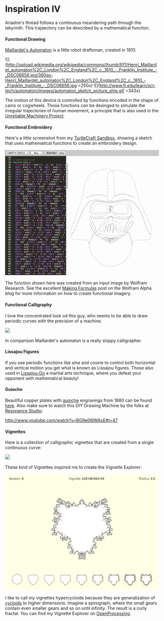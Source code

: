 Inspiration IV
==============

Ariadne's thread follows a continuous meandering path through the labyrinth.
This trajaectory can be described by a mathematical function.

#### Functional Drawing ####

 [Maillardet's Automaton](http://www.fi.edu/learn/sci-tech/automaton/automaton.php?cts=instrumentation) is a little robot draftsman, created in 1810.
 
![](http://upload.wikimedia.org/wikipedia/commons/thumb/f/f1/Henri_Maillardet_automaton%2C_London%2C_England%2C_c._1810_-_Franklin_Institute_-_DSC06656.jpg/360px-Henri_Maillardet_automaton%2C_London%2C_England%2C_c._1810_-_Franklin_Institute_-_DSC06656.jpg =250x) 
![](http://www.fi.edu/learn/sci-tech/automaton/images/automaton_sketch_picture_ship.gif =343x)

The motion of this device is controlled by functions encoded in the shape of cams or cogwheels. Those functions can be desinged to simulate the irregular trajectories of human movement, a principle that is also used in the [Unreliable Machinery Project](http://www.nand.io/awareness/unreliable-machinery).


#### Functional Embroidery #####

Here's a little screenshot from my [TurtleCraft Sandbox](https://github.com/bitcraftlab/turtlecraft), showing a sketch that uses mathematical functions to create an embroidery design.

![](../project_images/darth-vader-embroidery.png)

The function shown here was created from an input image by Wolfram Research.
See the excellent [Making Formulas](http://blog.wolframalpha.com/2013/05/17/making-formulas-for-everything-from-pi-to-the-pink-panther-to-sir-isaac-newton/) post on the Wolfram Alpha blog for more information on how to create functional imagery.

#### Functional Calligraphy

I love the concentrated look od this guy, who seems to be able to draw periodic curves with the precision of a machine.
 
![](https://pbs.twimg.com/media/Bjm7ZmhCAAAp_fD.jpg)

In comparison Maillardet's automaton is a really sloppy calligrapher.


#### Lissajou Figures

If you use periodic functions like sine and cosine to control both horizontal and vertical motion you get what is known as Lissajou figures. Those also used in [Lissajou-Do](http://nunchaku.wikia.com/wiki/Lissajous-do) a martial arts technique, where you defeat your opponent with mathematical beauty!


#### Guioche

Beautiful copper plates with [guioche](http://de.wikipedia.org/wiki/Guilloche) engravings from 1880 can be found [here](http://auction.archivesinternational.com/Cycloid-Designs-for-counters-and-borders-on-Copper-Plate_i11387431).
Also make sure to watch this DIY Drawing Machine by the folks at [Resonance Studio](http://www.resonancestudio.com/):

http://www.youtube.com/watch?v=BG9e06IWAxE#t=47


#### Vignettes

Here is a collection of calligraphic vignettes that are created from a single continuous curve:

![](http://www.vectoropenstock.com/media/users/1880/4001/raw/e1dd79308e3e5f877c89ba37f1af52e6-5-calligraphic-vector-frames.jpg)

These kind of Vignettes inspired me to create the Vignette Explorer:

![](../project_images/vignette-explorer.png)

I like to call my vignettes hypercycloids because they are generalization of [cycloids](http://en.wikipedia.org/wiki/Cycloid) to higher dimensions. 
Imagine a spirograph, where the small gears contain even smaller gears and so on until infinity. The result is a curly fractal.
You can find my Vignette Explorer on [OpenProcessing](http://www.openprocessing.org/sketch/34403).


